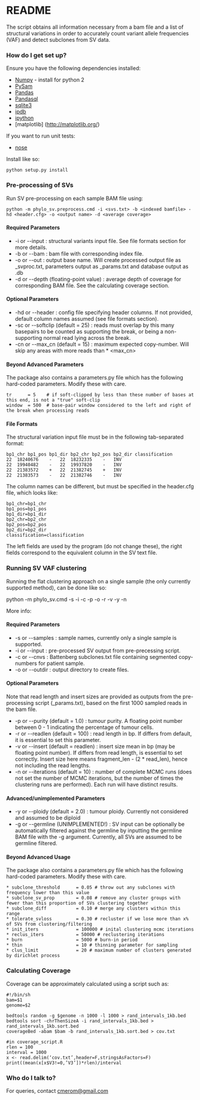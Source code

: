 # README #

The script obtains all information necessary from a bam file and a list of structural variations in order to accurately count variant allele frequencies (VAF) and detect subclones from SV data. 

### How do I get set up? ###

Ensure you have the following dependencies installed:

* [Numpy](http://www.numpy.org/) - install for python 2
* [PySam](http://pysam.readthedocs.org/en/latest/)
* [Pandas](http://pandas.pydata.org/)
* [Pandasql](https://pypi.python.org/pypi/pandasql)
* [sqlite3](https://docs.python.org/2/library/sqlite3.html)
* [ipdb](https://pypi.python.org/pypi/ipdb)
* [ipython](https://pypi.python.org/pypi/ipython)
* [matplotlib] (http://matplotlib.org/)

If you want to run unit tests:

* [nose](https://nose.readthedocs.org/en/latest/)

Install like so:

    python setup.py install

### Pre-processing of SVs ###

Run SV pre-processing on each sample BAM file using:

    python -m phylo_sv.preprocess.cmd -i <svs.txt> -b <indexed bamfile> -hd <header.cfg> -o <output name> -d <average coverage>

#### Required Parameters ####

* -i or --input : structural variants input file. See file formats section for more details.
* -b or --bam : bam file with corresponding index file.
* -o or --out : output base name. Will create processed output file as <name>_svproc.txt, parameters output as <name>_params.txt and database output as <name>.db
* -d or --depth (floating-point value) : average depth of coverage for corresponding BAM file. See the calculating coverage section.

#### Optional Parameters ####

* -hd or --header : config file specifying header columns. If not provided, default column names assumed (see file formats section).
* -sc or --softclip (default = 25) : reads must overlap by this many basepairs to be counted as supporting the break, or being a non-supporting normal read lying across the break.
* -cn or --max_cn (default = 15) : maximum expected copy-number. Will skip any areas with more reads than <depth> * <max_cn>

#### Beyond Advanced Parameters ####

The package also contains a parameters.py file which has the following hard-coded parameters. Modify these with care.
```
tr      = 5    # if soft-clipped by less than these number of bases at this end, is not a "true" soft-clip
window  = 500  # base-pair window considered to the left and right of the break when processing reads
```
#### File Formats ####

The structural variation input file must be in the following tab-separated format:

```
bp1_chr	bp1_pos	bp1_dir	bp2_chr	bp2_pos	bp2_dir	classification
22	18240676	-	22	18232335	-	INV
22	19940482	-	22	19937820	-	INV
22	21383572	+	22	21382745	+	INV
22	21383573	-	22	21382746	-	INV 
```

The column names can be different, but must be specified in the header.cfg file, which looks like:

```
bp1_chr=bp1_chr
bp1_pos=bp1_pos
bp1_dir=bp1_dir
bp2_chr=bp2_chr
bp2_pos=bp2_pos
bp2_dir=bp2_dir
classification=classification
```

The left fields are used by the program (do not change these), the right fields correspond to the equivalent column in the SV text file.

### Running SV VAF clustering ###

Running the flat clustering approach on a single sample (the only currently supported method), can be done like so:

python -m phylo_sv.cmd -s <sample name> -i <sv preprocessing out> -c <battenberg subclones file>  -p <tumour purity> -o <output directory> -r <read length> -v <insert size> -y <ploidy number> -n <number of MCMC runs>

More info:

#### Required Parameters ####

* -s or --samples : sample names, currently only a single sample is supported.
* -i or --input : pre-processed SV output from pre-precessing script.
* -c or --cnvs : Battenberg subclones.txt file containing segmented copy-numbers for patient sample.
* -o or --outdir : output directory to create files.

#### Optional Parameters ####

Note that read length and insert sizes are provided as outputs from the pre-processing script (<out>_params.txt), based on the first 1000 sampled reads in the bam file. 

* -p or --purity (default = 1.0) : tumour purity. A floating point number between 0 - 1 indicating the percentage of tumour cells.
* -r or --readlen (default = 100) : read length in bp. If differs from default, it is essential to set this parameter.
* -v or --insert (default = readlen) : insert size mean in bp (may be floating point number). If differs from read length, is essential to set correctly. Insert size here means fragment_len - (2 * read_len), hence not including the read lengths.
* -n or --iterations (default = 10) : number of complete MCMC runs (does not set the number of MCMC iterations, but the number of times the clustering runs are performed). Each run will have distinct results. 

#### Advanced/unimplemented Parameters ####

* -y or --ploidy (default = 2.0) : tumour ploidy. Currently not considered and assumed to be diploid
* -g or --germline (UNIMPLEMENTED!) : SV input can be optionally be automatically filtered against the germline by inputting the germline BAM file with the -g argument. Currently, all SVs are assumed to be germline filtered.

#### Beyond Advanced Usage ####

The package also contains a parameters.py file which has the following hard-coded parameters. Modify these with care.
```
* subclone_threshold      = 0.05 # throw out any subclones with frequency lower than this value
* subclone_sv_prop        = 0.08 # remove any cluster groups with fewer than this proportion of SVs clustering together
* subclone_diff           = 0.10 # merge any clusters within this range
* tolerate_svloss         = 0.30 # recluster if we lose more than x% of SVs from clustering/filtering
* init_iters              = 100000 # inital clustering mcmc iterations
* reclus_iters            = 50000 # reclustering iterations
* burn                    = 5000 # burn-in period
* thin                    = 10 # thinning parameter for sampling
* clus_limit              = 20 # maximum number of clusters generated by dirichlet process
```
### Calculating Coverage ###

Coverage can be approximately calculated using a script such as:

```
#!/bin/sh
bam=$1
genome=$2

bedtools random -g $genome -n 1000 -l 1000 > rand_intervals_1kb.bed
bedtools sort -chrThenSizeA -i rand_intervals_1kb.bed > rand_intervals_1kb.sort.bed
coverageBed -abam $bam -b rand_intervals_1kb.sort.bed > cov.txt

#in coverage_script.R
rlen = 100
interval = 1000
x <- read.delim(‘cov.txt’,header=F,stringsAsFactors=F)
print((mean(x[x$V3!=0,’V3’])*rlen)/interval
```

### Who do I talk to? ###

For queries, contact cmerom@gmail.com